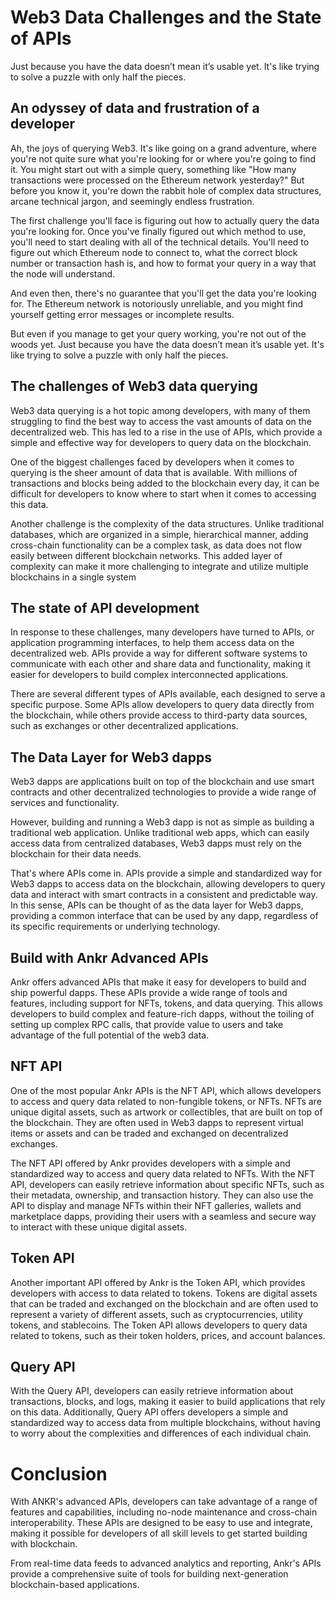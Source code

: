 # Web3 Data Challenges and the State of APIs
Just because you have the data doesn’t mean it’s usable yet. It's like trying to solve a puzzle with only half the pieces.


## An odyssey of data and frustration of a developer
Ah, the joys of querying Web3. It's like going on a grand adventure, where you're not quite sure what you're looking for or where you're going to find it. You might start out with a simple query, something like "How many transactions were processed on the Ethereum network yesterday?" But before you know it, you're down the rabbit hole of complex data structures, arcane technical jargon, and seemingly endless frustration.


The first challenge you'll face is figuring out how to actually query the data you're looking for. Once you've finally figured out which method to use, you'll need to start dealing with all of the technical details. You'll need to figure out which Ethereum node to connect to, what the correct block number or transaction hash is, and how to format your query in a way that the node will understand.

And even then, there's no guarantee that you'll get the data you're looking for. The Ethereum network is notoriously unreliable, and you might find yourself getting error messages or incomplete results.

But even if you manage to get your query working, you're not out of the woods yet. Just because you have the data doesn’t mean it’s usable yet. It's like trying to solve a puzzle with only half the pieces.

## The challenges of Web3 data querying
Web3 data querying is a hot topic among developers, with many of them struggling to find the best way to access the vast amounts of data on the decentralized web. This has led to a rise in the use of APIs, which provide a simple and effective way for developers to query data on the blockchain.

One of the biggest challenges faced by developers when it comes to querying is the sheer amount of data that is available. With millions of transactions and blocks being added to the blockchain every day, it can be difficult for developers to know where to start when it comes to accessing this data.

Another challenge is the complexity of the data structures. Unlike traditional databases, which are organized in a simple, hierarchical manner, adding cross-chain functionality can be a complex task, as data does not flow easily between different blockchain networks. This added layer of complexity can make it more challenging to integrate and utilize multiple blockchains in a single system

## The state of API development
In response to these challenges, many developers have turned to APIs, or application programming interfaces, to help them access data on the decentralized web. APIs provide a way for different software systems to communicate with each other and share data and functionality, making it easier for developers to build complex interconnected applications.

There are several different types of APIs available, each designed to serve a specific purpose. Some APIs allow developers to query data directly from the blockchain, while others provide access to third-party data sources, such as exchanges or other decentralized applications.

## The Data Layer for Web3 dapps
Web3 dapps are applications built on top of the blockchain and use smart contracts and other decentralized technologies to provide a wide range of services and functionality.

However, building and running a Web3 dapp is not as simple as building a traditional web application. Unlike traditional web apps, which can easily access data from centralized databases, Web3 dapps must rely on the blockchain for their data needs.

That's where APIs come in. APIs provide a simple and standardized way for Web3 dapps to access data on the blockchain, allowing developers to query data and interact with smart contracts in a consistent and predictable way. In this sense, APIs can be thought of as the data layer for Web3 dapps, providing a common interface that can be used by any dapp, regardless of its specific requirements or underlying technology.

## Build with Ankr Advanced APIs
Ankr offers advanced APIs that make it easy for developers to build and ship powerful dapps. These APIs provide a wide range of tools and features, including support for NFTs, tokens, and data querying. This allows developers to build complex and feature-rich dapps, without the toiling of setting up complex RPC calls, that provide value to users and take advantage of the full potential of the web3 data.

## NFT API
One of the most popular Ankr APIs is the NFT API, which allows developers to access and query data related to non-fungible tokens, or NFTs. NFTs are unique digital assets, such as artwork or collectibles, that are built on top of the blockchain. They are often used in Web3 dapps to represent virtual items or assets and can be traded and exchanged on decentralized exchanges.


The NFT API offered by Ankr provides developers with a simple and standardized way to access and query data related to NFTs. With the NFT API, developers can easily retrieve information about specific NFTs, such as their metadata, ownership, and transaction history. They can also use the API to display and manage NFTs within their NFT galleries, wallets and marketplace dapps, providing their users with a seamless and secure way to interact with these unique digital assets.

## Token API
Another important API offered by Ankr is the Token API, which provides developers with access to data related to tokens. Tokens are digital assets that can be traded and exchanged on the blockchain and are often used to represent a variety of different assets, such as cryptocurrencies, utility tokens, and stablecoins. The Token API allows developers to query data related to tokens, such as their token holders, prices, and account balances.

## Query API
With the Query API, developers can easily retrieve information about transactions, blocks, and logs, making it easier to build applications that rely on this data. Additionally, Query API offers developers a simple and standardized way to access data from multiple blockchains, without having to worry about the complexities and differences of each individual chain.


# Conclusion
With ANKR's advanced APIs, developers can take advantage of a range of features and capabilities, including no-node maintenance and cross-chain interoperability. These APIs are designed to be easy to use and integrate, making it possible for developers of all skill levels to get started building with blockchain.

From real-time data feeds to advanced analytics and reporting, Ankr's APIs provide a comprehensive suite of tools for building next-generation blockchain-based applications.
